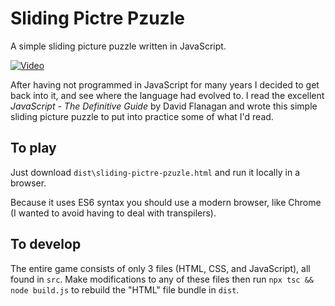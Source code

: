 # Sliding Pictre Pzuzle

A simple sliding picture puzzle written in JavaScript.

[![Video](https://img.youtube.com/vi/lIeSvnA4-NU/hqdefault.jpg)](https://www.youtube.com/embed/lIeSvnA4-NU)

After having not programmed in JavaScript for many years I decided to get back into it, and see where the language had evolved to. I read the excellent _JavaScript - The Definitive Guide_ by David Flanagan and wrote this simple sliding picture puzzle to put into practice some of what I'd read.

## To play

Just download `dist\sliding-pictre-pzuzle.html` and run it locally in a browser.

Because it uses ES6 syntax you should use a modern browser, like Chrome (I wanted to avoid having to deal with transpilers).

## To develop

The entire game consists of only 3 files (HTML, CSS, and JavaScript), all found in `src`. Make modifications to any of these files then run `npx tsc && node build.js` to rebuild the "HTML" file bundle in `dist`.
